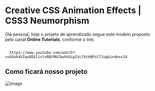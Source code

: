 <h1>Creative CSS Animation Effects | CSS3 Neumorphism</h1>

<p>Olá pessoal, hoje o projeto de aprendizado segue este modelo proposto pelo canal <strong>Online Tutorials</strong>, conforme o link:</p>
<code>
  https://www.youtube.com/watch?v=XGok4UIqu8E&list=RDCMUCbwXnUipZsLfUckBPsC7Jog&index=18
</code>

<h2>Como ficará nosso projeto</h2>

![image](https://user-images.githubusercontent.com/72364037/107083290-2a93f780-67d4-11eb-97ca-d9e0aee57c65.png)
